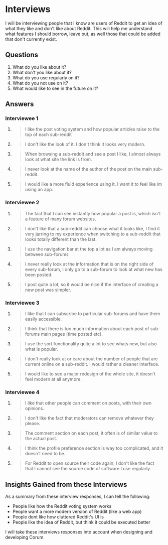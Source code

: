 # Interviews

I will be interviewing people that I know are users of Reddit to get an idea of
what they like and don't like about Reddit. This will help me understand what
features I should borrow, leave out, as well those that could be added that
don't currently exist.

## Questions

1.  What do you like about it?
1.  What don't you like about it?
1.  What do you use regularly on it?
1.  What do you not use on it?
1.  What would like to see in the future on it?

## Answers

### Interviewee 1

1.  > I like the post voting system and how popular articles raise to the top of
    > each sub-reddit
1.  > I don't like the look of it. I don't think it looks very modern.
1.  > When browsing a sub-reddit and see a post I like, I almost always look at
    > what site the link is from.
1.  > I never look at the name of the author of the post on the main sub-reddit.
1.  > I would like a more fluid experience using it. I want it to feel like im
    > using an app.

### Interviewee 2

1.  > The fact that I can see instantly how popular a post is, which isn't a
    > feature of many forum websites.
1.  > I don't like that a sub-reddit can choose what it looks like, I find it
    > very jarring to my experience when switching to a sub-reddit that looks
    > totally different than the last.
1.  > I use the navigation bar at the top a lot as I am always moving between
    > sub-forums
1.  > I never really look at the information that is on the right side of every
    > sub-forum, I only go to a sub-forum to look at what new has been posted.
1.  > I post quite a lot, so it would be nice if the interface of creating a new
    > post was simpler.

### Interviewee 3

1.  > I like that I can subscribe to particular sub-forums and have them easily
    > accessible.
1.  > I think that there is too much information about each post of sub-forums
    > main pages (time posted etc).
1.  > I use the sort functionality quite a lot to see whats new, but also what
    > is popular.
1.  > I don't really look at or care about the number of people that are current
    > online on a sub-reddit. I would rather a cleaner interface.
1.  > I would like to see a major redesign of the whole site, it doesn't feel
    > modern at all anymore.

### Interviewee 4

1.  > I like that other people can comment on posts, with their own opinions.
1.  > I don't like the fact that moderators can remove whatever they please.
1.  > The comment section on each post, it often is of similar value to the
    > actual post.
1.  > I think the profile preference section is way too complicated, and it
    > doesn't need to be.
1.  > For Reddit to open source their code again, I don't like the fact that I
    > cannot see the source code of software I use regularly.

## Insights Gained from these Interviews

As a summary from these interview responses, I can tell the following:

* People like how the Reddit voting system works
* People want a more modern version of Reddit (like a web app)
* People dont like how cluttered Reddit's UI is
* People like the idea of Reddit, but think it could be executed better

I will take these interviews responses into account when designing and
developing Corum.

